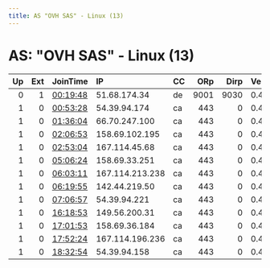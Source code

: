 ```yaml
---
title: AS "OVH SAS" - Linux (13)
---
```


# AS: "OVH SAS" - Linux (13)

|   Up |   Ext | JoinTime                                                                                            | IP              | CC   |   ORp |   Dirp | Version   | Contact                | Nickname       |   eFamMembers |
|-----:|------:|:----------------------------------------------------------------------------------------------------|:----------------|:-----|------:|-------:|:----------|:-----------------------|:---------------|--------------:|
|    0 |     1 | [00:19:48](https://metrics.torproject.org/rs.html#details/C051B3A8B31A940420B508392E3D29BBE74D0F35) | 51.68.174.34    | de   |  9001 |   9030 | 0.4.3.5   | cultrix@protonmail.com | CultRelayCloud |             1 |
|    1 |     0 | [00:53:28](https://metrics.torproject.org/rs.html#details/7B5FE5407445F2EE0A98918330FF1529392B93E5) | 54.39.94.174    | ca   |   443 |      0 | 0.4.3.5   | None                   | Unnamed        |             1 |
|    1 |     0 | [01:36:04](https://metrics.torproject.org/rs.html#details/F07953590CC445250D238F1CF6B584F4A67C7C90) | 66.70.247.100   | ca   |   443 |      0 | 0.4.3.5   | None                   | Unnamed        |             1 |
|    1 |     0 | [02:06:53](https://metrics.torproject.org/rs.html#details/F88997E5F69E541B2D2BD0B236BB96D7FB9665D4) | 158.69.102.195  | ca   |   443 |      0 | 0.4.3.5   | None                   | Unnamed        |             1 |
|    1 |     0 | [02:53:04](https://metrics.torproject.org/rs.html#details/526C3E3300DEF8D987AB55FB311ADEE800ED817A) | 167.114.45.68   | ca   |   443 |      0 | 0.4.3.5   | None                   | Unnamed        |             1 |
|    1 |     0 | [05:06:24](https://metrics.torproject.org/rs.html#details/E6314D2279543CED570299F4AED7B34BAE40A290) | 158.69.33.251   | ca   |   443 |      0 | 0.4.3.5   | None                   | Unnamed        |             1 |
|    1 |     0 | [06:03:11](https://metrics.torproject.org/rs.html#details/9C824CEE987C7AC91A9D9FBA7152F497C15E68F2) | 167.114.213.238 | ca   |   443 |      0 | 0.4.3.5   | None                   | Unnamed        |             1 |
|    1 |     0 | [06:19:55](https://metrics.torproject.org/rs.html#details/3EEA7D5D6194FE71BA7ACC4A9084D4E858020171) | 142.44.219.50   | ca   |   443 |      0 | 0.4.3.5   | None                   | Unnamed        |             1 |
|    1 |     0 | [07:06:57](https://metrics.torproject.org/rs.html#details/FD66FC89B76B85813CDE01E8687A6E057CD75B6A) | 54.39.94.221    | ca   |   443 |      0 | 0.4.3.5   | None                   | Unnamed        |             1 |
|    1 |     0 | [16:18:53](https://metrics.torproject.org/rs.html#details/264703FA7DB717D9900CAFF75568BA08B92AC953) | 149.56.200.31   | ca   |   443 |      0 | 0.4.3.5   | None                   | Unnamed        |             1 |
|    1 |     0 | [17:01:53](https://metrics.torproject.org/rs.html#details/F66FBE69F65A4C3304BAE35A1FF325EC82AC7ABC) | 158.69.36.184   | ca   |   443 |      0 | 0.4.3.5   | None                   | Unnamed        |             1 |
|    1 |     0 | [17:52:24](https://metrics.torproject.org/rs.html#details/852154238F62F8F86D46EE9F8F2E5D609248613A) | 167.114.196.236 | ca   |   443 |      0 | 0.4.3.5   | None                   | Unnamed        |             1 |
|    1 |     0 | [18:32:54](https://metrics.torproject.org/rs.html#details/A2A5B8F7D2E679C84C7A9A46950A62F9FD44F6AE) | 54.39.94.158    | ca   |   443 |      0 | 0.4.3.5   | None                   | Unnamed        |             1 |
